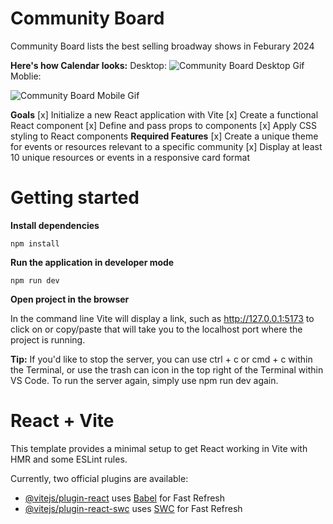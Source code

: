 # Community Board 
Community Board lists the best selling broadway shows in Feburary 2024

**Here's how Calendar looks:**
Desktop:
<img src='/src/assets/CommunityBoard.gif' title='Community Board Desktop Gif' width='' alt='Community Board Desktop Gif' />
Moblie:

<img src='src/assets/CBMoblie.gif' title='Community Board Mobile Gif' width='' alt='Community Board Mobile Gif' />


**Goals**
[x] Initialize a new React application with Vite
[x] Create a functional React component
[x] Define and pass props to components
[x] Apply CSS styling to React components
**Required Features**
[x] Create a unique theme for events or resources relevant to a specific community
[x] Display at least 10 unique resources or events in a responsive card format

# Getting started
**Install dependencies**
```
npm install
```

**Run the application in developer mode**

```
npm run dev
```

**Open project in the browser**

In the command line Vite will display a link, such as http://127.0.0.1:5173 to click on or copy/paste that will take you to the localhost port where the project is running.


**Tip:** If you'd like to stop the server, you can use ctrl + c or cmd + c within the Terminal, or use the trash can icon in the top right of the Terminal within VS Code. To run the server again, simply use npm run dev again.

# React + Vite

This template provides a minimal setup to get React working in Vite with HMR and some ESLint rules.

Currently, two official plugins are available:

- [@vitejs/plugin-react](https://github.com/vitejs/vite-plugin-react/blob/main/packages/plugin-react/README.md) uses [Babel](https://babeljs.io/) for Fast Refresh
- [@vitejs/plugin-react-swc](https://github.com/vitejs/vite-plugin-react-swc) uses [SWC](https://swc.rs/) for Fast Refresh
